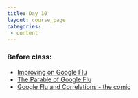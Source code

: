```yaml
---
title: Day 10
layout: course_page
categories:
 - content
---
```


### Before class:

* [Improving on Google Flu](https://arstechnica.com/science/2015/11/new-flu-tracker-uses-google-search-data-better-than-google/)
* [The Parable of Google Flu](http://science.sciencemag.org/content/343/6176/1203.full)
* [Google Flu and Correlations - the comic](https://www.google.com/trends/correlate/comic)
